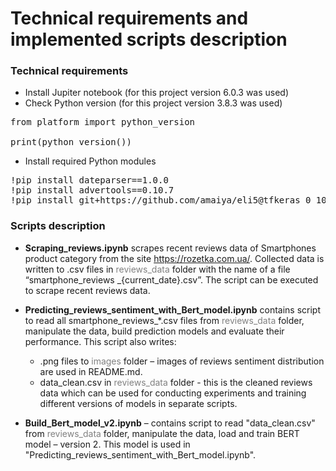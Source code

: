# Technical requirements and implemented scripts description

### Technical requirements 

* Install Jupiter notebook (for this project version 6.0.3 was used)
* Check Python version (for this project version 3.8.3 was used)
<pre>
from platform import python_version

print(python_version())
</pre>
* Install required Python modules
<pre>
!pip install dateparser==1.0.0
!pip install advertools==0.10.7
!pip install git+https://github.com/amaiya/eli5@tfkeras_0_10_1
</pre>

### Scripts description 

* **Scraping_reviews.ipynb** scrapes recent reviews data of Smartphones product category from the site https://rozetka.com.ua/. Collected data is written to .csv files in <span style="color:grey">reviews_data</span> folder with the name of a file “smartphone_reviews _{current_date}.csv”. The script can be executed to scrape recent reviews data.

* **Predicting_reviews_sentiment_with_Bert_model.ipynb** contains script to read all smartphone_reviews_*.csv files from <span style="color:grey">reviews_data</span> folder, manipulate the data, build prediction models and evaluate their performance. This script also writes:
    * .png files to <span style="color:grey">images</span> folder – images of reviews sentiment distribution are used in README.md. 
    * data_clean.csv in <span style="color:grey">reviews_data</span> folder - this is the cleaned reviews data which can be used for conducting experiments and training different versions of models in separate scripts.  

* **Build_Bert_model_v2.ipynb** – contains script to read "data_clean.csv" from <span style="color:grey">reviews_data</span> folder, manipulate the data, load and train BERT model – version 2. This model is used in "Predicting_reviews_sentiment_with_Bert_model.ipynb". 
